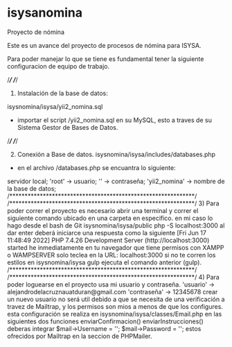 # isysanomina
Proyecto de nómina

Este es un avance del proyecto de procesos de nómina para ISYSA.

Para poder manejar lo que se tiene es fundamental tener la siguiente configuracion de equipo de trabajo.

/*************************************************************/
/*************************************************************/

1) Instalación de la base de datos:

isysnomina/isysa/yii2_nomina.sql
 * importar el script /yii2_nomina.sql en su MySQL, esto a traves de su Sistema Gestor de Bases de Datos.
 
/*************************************************************/
/*************************************************************/

2) Conexión a Base de datos.
isysnomina/isysa/includes/databases.php
 * en el archivo /databases.php se encuantra lo siguiente:
 
 <?php
$db = mysqli_connect('localhost', 'root', '','yii2_nomina');

  * en esta linea configure la localización de la base de datos en este caso
   'localhost' -> servidor local;
   'root'      -> usuario;
    ''         -> contraseña;
   'yii2_nomina' -> nombre de la base de datos;

/*************************************************************/
/*************************************************************/

3) Para poder correr el proyecto es necesario abrir una terminal y correr el siguiente comando ubicado en una carpeta en especifico. en mi caso lo hago desde el bash de Git

isysnomina/isysa/public
php -S localhost:3000 

al dar enter deberá iniciarce una respuesta como la siguiente

[Fri Jun 17 11:48:49 2022] PHP 7.4.26 Development Server (http://localhost:3000) started

he inmediatamente en tu navegador que tiene permisos con XAMPP o WAMPSERVER
solo teclea en la 

URL: localhost:3000

si no te corren los estilos en 
isysnomina/isysa
gulp
ejecuta el comando anterior (gulp).

/*************************************************************/
/*************************************************************/

4) Para poder loguearse en el proyecto usa mi usuario y contraseña.
 'usuario'    -> alejandrodelacruznauatduran@gmail.com
 'contraseña' -> 12345678

crear un nuevo usuario no será util debido a que se necesita de una verificación a travez de Mailtrap, y los permisos son mios a menos de que los configures.

esta configuración se realiza en isysnomina/isysa/classes/Email.php

en las siguientes dos funciones 
enviarConfirmacion()
enviarInstrucciones()

deberas integrar
$mail->Username = '';
$mail->Password = '';

estos ofrecidos por Mailtrap en la seccion de PHPMailer.

